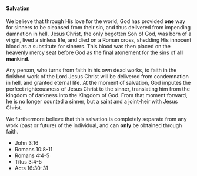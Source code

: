 #### Salvation

We believe that through His love for the world, God has provided **one** way for sinners to be cleansed from their sin, and thus delivered from impending damnation in hell. Jesus Christ, the only begotten Son of God, was born of a virgin, lived a sinless life, and died on a Roman cross, shedding His innocent blood as a substitute for sinners. This blood was then placed on the heavenly mercy seat before God as the final atonement for the sins of **all mankind**.

Any person, who turns from faith in his own dead works, to faith in the finished work of the Lord Jesus Christ will be delivered from condemnation in hell, and granted eternal life. At the moment of salvation, God imputes the perfect righteousness of Jesus Christ to the sinner, translating him from the kingdom of darkness into the Kingdom of God. From that moment forward, he is no longer counted a sinner, but a saint and a joint-heir with Jesus Christ.

We furthermore believe that this salvation is completely separate from any work (past or future) of the individual, and can **only** be obtained through faith.

* John 3:16
* Romans 10:8-11
* Romans 4:4-5
* Titus 3:4-5
* Acts 16:30-31
